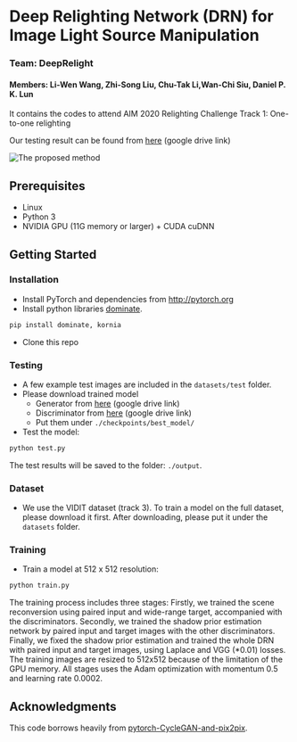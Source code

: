 # Deep Relighting Network (DRN) for Image Light Source Manipulation
### Team: DeepRelight
#### Members: Li-Wen Wang, Zhi-Song Liu, Chu-Tak Li,Wan-Chi Siu, Daniel P. K. Lun
It contains the codes to attend AIM 2020 Relighting Challenge Track 1: One-to-one relighting

Our testing result can be found from [here](https://drive.google.com/file/d/1w5-XPb3prHha2ens0rrIPeLafB--4g6S/view?usp=sharing) (google drive link)

![The proposed method](figs/architecture.png)


## Prerequisites
- Linux
- Python 3
- NVIDIA GPU (11G memory or larger) + CUDA cuDNN

## Getting Started
### Installation
- Install PyTorch and dependencies from http://pytorch.org
- Install python libraries [dominate](https://github.com/Knio/dominate).
```bash
pip install dominate, kornia
```
- Clone this repo


### Testing
- A few example test images are included in the `datasets/test` folder.
- Please download trained model
  - Generator from [here](https://drive.google.com/file/d/1HoyYtG6fNIw_45qbe8QrENXNPKYZmMcu/view?usp=sharing) (google drive link)
  - Discriminator from [here](https://drive.google.com/file/d/195WH6LpARtnZPkaDDq_Def9t5fA0p8Qa/view?usp=sharing) (google drive link)
  - Put them under `./checkpoints/best_model/`
- Test the model:
```bash
python test.py
```
The test results will be saved to the folder: `./output`.



### Dataset
- We use the VIDIT dataset (track 3). To train a model on the full dataset, please download it first.
After downloading, please put it under the `datasets` folder.


### Training
- Train a model at 512 x 512 resolution:
```bash
python train.py 
```
The training process includes three stages: Firstly, we trained the scene reconversion using paired input and wide-range target, accompanied with the discriminators. Secondly, we trained the shadow prior estimation network by paired input and target images with the other discriminators. Finally, we fixed the shadow prior estimation and trained the whole DRN with paired input and target images, using Laplace and VGG (*0.01) losses. The training images are resized to 512x512 because of the limitation of the GPU memory. All stages uses the Adam optimization with momentum 0.5 and learning rate 0.0002. 

## Acknowledgments
This code borrows heavily from [pytorch-CycleGAN-and-pix2pix](https://github.com/junyanz/pytorch-CycleGAN-and-pix2pix).
